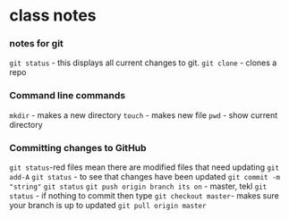 # class notes
### notes for git
`git status` - this displays all current changes to git.
`git clone` - clones a repo
### Command line commands
`mkdir` - makes a new directory
`touch` - makes new file
`pwd` - show current directory
### Committing changes to GitHub
`git status`-red files mean there are modified files that need updating
`git add-A`
`git status` - to see that changes have been updated
`git commit -m "string"`
`git status`
`git push origin branch its on` - master, tekl
`git status` - if nothing to commit then type
`git checkout master`- makes sure your branch is up to updated
`git pull origin master`
